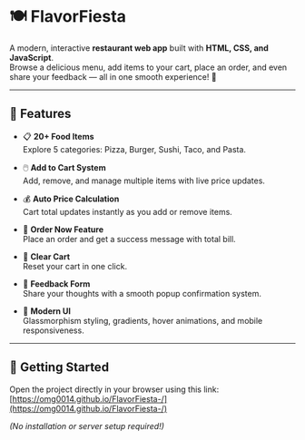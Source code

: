 # 🍽️ FlavorFiesta

A modern, interactive **restaurant web app** built with **HTML, CSS, and JavaScript**.  
Browse a delicious menu, add items to your cart, place an order, and even share your feedback — all in one smooth experience! 🎉  

---

## 🌟 Features

- 📋 **20+ Food Items**  
  Explore 5 categories: Pizza, Burger, Sushi, Taco, and Pasta.  

- 🖱️ **Add to Cart System**  
  Add, remove, and manage multiple items with live price updates.  

- 💰 **Auto Price Calculation**  
  Cart total updates instantly as you add or remove items.  

- 🛒 **Order Now Feature**  
  Place an order and get a success message with total bill.  

- 🧹 **Clear Cart**  
  Reset your cart in one click.  

- 📢 **Feedback Form**  
  Share your thoughts with a smooth popup confirmation system.  

- 🎨 **Modern UI**  
  Glassmorphism styling, gradients, hover animations, and mobile responsiveness.  

---

## 🚀 Getting Started

Open the project directly in your browser using this link:  
[https://omg0014.github.io/FlavorFiesta-/](https://omg0014.github.io/FlavorFiesta-/)  

*(No installation or server setup required!)*  

